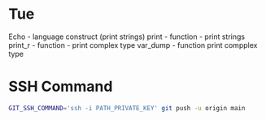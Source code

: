 # Tue

Echo - language construct (print strings)
print  - function - print strings
print_r - function - print complex type
var_dump - function print compplex type


# SSH Command

```bash
GIT_SSH_COMMAND='ssh -i PATH_PRIVATE_KEY' git push -u origin main

```